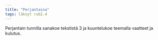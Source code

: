 ```yaml
---
title: "Perjantaina"
tags: läksyt rub2.4
---
```


Perjantain tunnilla sanakoe tekstistä 3 ja kuuntelukoe teemalla vaatteet ja kulutus.